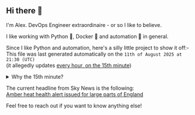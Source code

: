 ## Hi there 👋

I'm Alex. 
DevOps Engineer extraordinaire - or so I like to believe.

I like working with Python 🐍, Docker 🐳 and automation 🧩 in general.

Since I like Python and automation, here's a silly little project to show it off:-  
This file was last generated automatically on the `11th of August 2025 at 21:30 (UTC)`  
(it allegedly updates [every hour, on the 15th minute](.github/workflows/update.yml#L5))

<details>
<summary>Why the 15th minute?</summary>
Well, GitHub Actions <a href="https://docs.github.com/en/actions/writing-workflows/choosing-when-your-workflow-runs/events-that-trigger-workflows#schedule">officially state</a> that there is high load at xx:00, and to schedule your actions at a different time if precision is your goal.

> The `schedule` event can be delayed during periods of high loads of GitHub Actions workflow runs. High load times include the start of every hour. If the load is sufficiently high enough, some queued jobs may be dropped. To decrease the chance of delay, schedule your workflow to run at a different time of the hour.  
</details>  

The current headline from Sky News is the following:  
[Amber heat health alert issued for large parts of England](https://news.sky.com/story/uk-weather-amber-heat-health-alert-issued-for-large-parts-of-england-13410053)

Feel free to reach out if you want to know anything else!